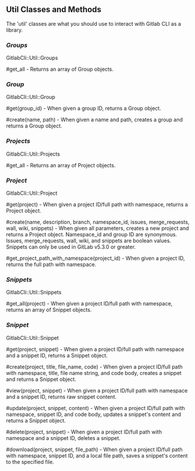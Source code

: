 ## Util Classes and Methods

The 'util' classes are what you should use to interact with Gitlab CLI as a library. 

### _Groups_

GitlabCli::Util::Groups

\#get_all - Returns an array of Group objects.

### _Group_

GitlabCli::Util::Group

\#get(group_id) - When given a group ID, returns a Group object.

\#create(name, path) - When given a name and path, creates a group and returns a Group object.

### _Projects_

GitlabCli::Util::Projects

\#get_all - Returns an array of Project objects.

### _Project_

GitlabCli::Util::Project

\#get(project) - When given a project ID/full path with namespace, returns a Project object.

\#create(name, description, branch, namespace_id, issues, merge_requests, wall, wiki, snippets) - When given all parameters, creates a new project and returns a Project object.  Namespace_id and group ID are synonymous.  Issues, merge_requests, wall, wiki, and snippets are boolean values.  Snippets can only be used in GitLab v5.3.0 or greater.

\#get_project_path_with_namespace(project_id) - When given a project ID, returns the full path with namespace.

### _Snippets_

GitlabCli::Util::Snippets

\#get_all(project) - When given a project ID/full path with namespace, returns an array of Snippet objects.

### _Snippet_

GitlabCli::Util::Snippet

\#get(project, snippet) - When given a project ID/full path with namespace and a snippet ID, returns a Snippet object.

\#create(project, title, file_name, code) - When given a project ID/full path with namespace, title, file name string, and code body, creates a snippet and returns a Snippet object.

\#view(project, snippet) - When given a project ID/full path with namespace and a snippet ID, returns raw snippet content.

\#update(project, snippet, content) - When given a project ID/full path with namespace, snippet ID, and code body, updates a snippet\'s content and returns a Snippet object.

\#delete(project, snippet) - When given a project ID/full path with namespace and a snippet ID, deletes a snippet.

\#download(project, snippet, file_path) - When given a project ID/full path with namespace, snippet ID, and a local file path, saves a snippet\'s content to the specified file.
